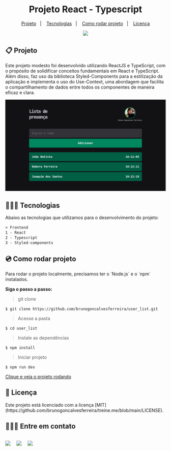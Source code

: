   <h1 align="center">Projeto React - Typescript</h1>

  <p align="center">
    <a href="#project">Projeto</a>&nbsp;&nbsp;&nbsp;|&nbsp;&nbsp;&nbsp;
    <a href="#tech">Tecnologias</a>&nbsp;&nbsp;&nbsp;|&nbsp;&nbsp;&nbsp;
    <a href="#runproject">Como rodar projeto</a>&nbsp;&nbsp;&nbsp;|&nbsp;&nbsp;&nbsp;
    <a href="#license">Licença</a>
  </p>

  <p align="center">
    <img src="https://img.shields.io/static/v1?label=license&message=MIT&color=49AA26&labelColor=000000" />
  </p>

  <h2 id="project">📋 Projeto</h2>
  <p>
    Este projeto modesto foi desenvolvido utilizando ReactJS e TypeScript, com o propósito de solidificar conceitos fundamentais em React e TypeScript. Além disso, faz uso da biblioteca Styled-Components para a estilização da aplicação e implementa o uso do Use-Context, uma abordagem que facilita o compartilhamento de dados entre todos os componentes de maneira eficaz e clara.
  </p>

  <img
    src=".github/image.png">

  <h2 id="tech">👨🏻‍💻 Tecnologias</h2>
  <p>
    Abaixo as tecnologias que utilizamos para o desenvolvimento do projeto:

    > Frontend
    1 - React
    2 - Typescript
    3 - Styled-components
  </p>

  <h2 id="runproject">💿 Como rodar projeto</h2>
  <p>Para rodar o projeto localmente, precisamos ter o `Node.js` e o `npm` instalados.</p>

  <Strong>Siga o passo a passo:</Strong>

  > git clone
  ```
  $ git clone https://github.com/brunogoncalvesferreira/user_list.git
  ```

  > Acesse a pasta
  ```
  $ cd user_list
  ```

  > Instale as dependências
  ```
  $ npm install
  ```

  > Iniciar projeto
  ```
  $ npm run dev
  ```
  <a href="http://localhost:3000">Clique e veja o projeto rodando</a>

  <h2 id="license">📝 Licença</h2>
  <p>Este projeto está licenciado com a licença [MIT](https://github.com/brunogoncalvesferreira/treine.me/blob/main/LICENSE).</p>

  <h2>🙋🏻‍♂️ Entre em contato<h2>
  <div style="display: flex;">
    <a href="https://www.linkedin.com/in/bruno-goncalves-ferreira/" target="_blank"><img src="https://img.shields.io/badge/-LinkedIn-%230077B5?style=for-the-badge&logo=linkedin&logoColor=white" style="margin-right: 2vw" target="_blank"></a>
    <a href="mailto:brunogoncalveferreira@outlook.com"><img src="https://img.shields.io/badge/-Outlook-%23333?style=for-the-badge&logo=outlook&logoColor=blue" style="margin-right: 2vw" target="_blank"></a> 
    <a href="https://www.instagram.com/brunogonferreira/" target="_blank"><img src="https://img.shields.io/badge/-Instagram-%23E4405F?style=for-the-badge&logo=instagram&logoColor=white" target="_blank"></a>
  </div>